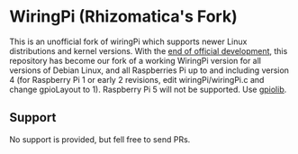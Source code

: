 WiringPi (Rhizomatica's Fork)
=================================

This is an unofficial fork of wiringPi which supports newer Linux distributions and kernel versions.  With the
[end of official development](https://web.archive.org/web/20220405225008/http://wiringpi.com/wiringpi-deprecated/), this repository
has become our fork of a working WiringPi version for all versions of Debian Linux, and all Raspberries Pi up to and including version 4 (for Raspberry Pi 1 or early 2 revisions, edit wiringPi/wiringPi.c and change gpioLayout to 1). Raspberry Pi 5 will not be supported. Use [gpiolib](https://github.com/raspberrypi/utils/tree/master/pinctrl).

Support
-------

No support is provided, but fell free to send PRs.

